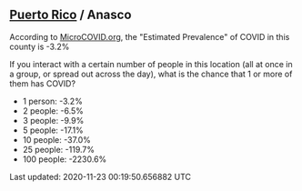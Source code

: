 
## [Puerto Rico](/united-states/puerto-rico) / Anasco

According to [MicroCOVID.org](http://microcovid.org),
the "Estimated Prevalence" of COVID in this county is -3.2%

If you interact with a certain number of people in this location
(all at once in a group, or spread out across the day), what is the chance that
1 or more of them has COVID?

- 1 person: -3.2%
- 2 people: -6.5%
- 3 people: -9.9%
- 5 people: -17.1%
- 10 people: -37.0%
- 25 people: -119.7%
- 100 people: -2230.6%

Last updated: 2020-11-23 00:19:50.656882 UTC
